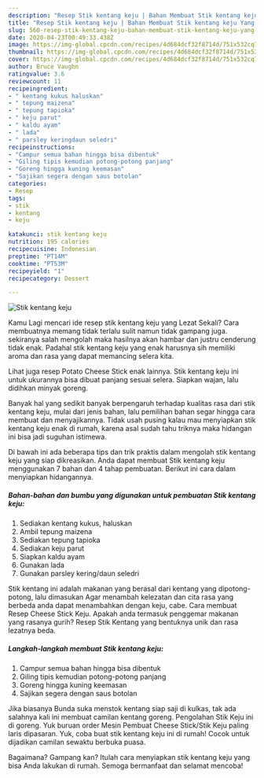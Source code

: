 ```yaml
---
description: "Resep Stik kentang keju | Bahan Membuat Stik kentang keju Yang Bisa Manjain Lidah"
title: "Resep Stik kentang keju | Bahan Membuat Stik kentang keju Yang Bisa Manjain Lidah"
slug: 560-resep-stik-kentang-keju-bahan-membuat-stik-kentang-keju-yang-bisa-manjain-lidah
date: 2020-04-23T00:49:33.438Z
image: https://img-global.cpcdn.com/recipes/4d684dcf32f8714d/751x532cq70/stik-kentang-keju-foto-resep-utama.jpg
thumbnail: https://img-global.cpcdn.com/recipes/4d684dcf32f8714d/751x532cq70/stik-kentang-keju-foto-resep-utama.jpg
cover: https://img-global.cpcdn.com/recipes/4d684dcf32f8714d/751x532cq70/stik-kentang-keju-foto-resep-utama.jpg
author: Bruce Vaughn
ratingvalue: 3.6
reviewcount: 11
recipeingredient:
- " kentang kukus haluskan"
- " tepung maizena"
- " tepung tapioka"
- " keju parut"
- " kaldu ayam"
- " lada"
- " parsley keringdaun seledri"
recipeinstructions:
- "Campur semua bahan hingga bisa dibentuk"
- "Giling tipis kemudian potong-potong panjang"
- "Goreng hingga kuning keemasan"
- "Sajikan segera dengan saus botolan"
categories:
- Resep
tags:
- stik
- kentang
- keju

katakunci: stik kentang keju 
nutrition: 195 calories
recipecuisine: Indonesian
preptime: "PT14M"
cooktime: "PT53M"
recipeyield: "1"
recipecategory: Dessert

---
```



![Stik kentang keju](https://img-global.cpcdn.com/recipes/4d684dcf32f8714d/751x532cq70/stik-kentang-keju-foto-resep-utama.jpg)

Kamu Lagi mencari ide resep stik kentang keju yang Lezat Sekali? Cara membuatnya memang tidak terlalu sulit namun tidak gampang juga. sekiranya salah mengolah maka hasilnya akan hambar dan justru cenderung tidak enak. Padahal stik kentang keju yang enak harusnya sih memiliki aroma dan rasa yang dapat memancing selera kita.

Lihat juga resep Potato Cheese Stick enak lainnya. Stik kentang keju ini untuk ukurannya bisa dibuat panjang sesuai selera. Siapkan wajan, lalu didihkan minyak goreng.

Banyak hal yang sedikit banyak berpengaruh terhadap kualitas rasa dari stik kentang keju, mulai dari jenis bahan, lalu pemilihan bahan segar hingga cara membuat dan menyajikannya. Tidak usah pusing kalau mau menyiapkan stik kentang keju enak di rumah, karena asal sudah tahu triknya maka hidangan ini bisa jadi suguhan istimewa.


Di bawah ini ada beberapa tips dan trik praktis dalam mengolah stik kentang keju yang siap dikreasikan. Anda dapat membuat Stik kentang keju menggunakan 7 bahan dan 4 tahap pembuatan. Berikut ini cara dalam menyiapkan hidangannya.

<!--inarticleads1-->

##### Bahan-bahan dan bumbu yang digunakan untuk pembuatan Stik kentang keju:

1. Sediakan  kentang kukus, haluskan
1. Ambil  tepung maizena
1. Sediakan  tepung tapioka
1. Sediakan  keju parut
1. Siapkan  kaldu ayam
1. Gunakan  lada
1. Gunakan  parsley kering/daun seledri


Stik kentang ini adalah makanan yang berasal dari kentang yang dipotong-potong, lalu dimasukan Agar menambah kelezatan dan cita rasa yang berbeda anda dapat menambahkan dengan keju, cabe. Cara membuat Resep Cheese Stick Keju. Apakah anda termasuk penggemar makanan yang rasanya gurih? Resep Stik Kentang yang bentuknya unik dan rasa lezatnya beda. 

<!--inarticleads2-->

##### Langkah-langkah membuat Stik kentang keju:

1. Campur semua bahan hingga bisa dibentuk
1. Giling tipis kemudian potong-potong panjang
1. Goreng hingga kuning keemasan
1. Sajikan segera dengan saus botolan


Jika biasanya Bunda suka menstok kentang siap saji di kulkas, tak ada salahnya kali ini membuat camilan kentang goreng. Pengolahan Stik Keju ini di goreng. Yuk buruan order Mesin Pembuat Cheese Stick/Stik Keju paling laris dipasaran. Yuk, coba buat stik kentang keju ini di rumah! Cocok untuk dijadikan camilan sewaktu berbuka puasa. 

Bagaimana? Gampang kan? Itulah cara menyiapkan stik kentang keju yang bisa Anda lakukan di rumah. Semoga bermanfaat dan selamat mencoba!
